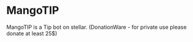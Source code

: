 # MangoTIP
MangoTIP is a Tip bot on stellar. (DonationWare - for private use please donate at least 25$)
